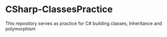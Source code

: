 # CSharp-ClassesPractice
This repository serves as practice for C# building classes, Inheritance and polymorphism
